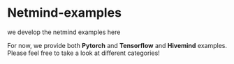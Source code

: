 # Netmind-examples
we develop the netmind examples here

For now, we provide both **Pytorch** and **Tensorflow** and **Hivemind** examples. Please feel free to take a look at different categories!

